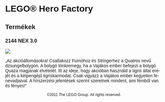 <div lang="hu-HU" style="font-family: Helvetica, sans-serif;">
<h1>LEGO® Hero Factory</h1>
<h2>Termékek</h2>
<h3 style="font-weight: bold;">
<span class="product_number">2144</span>
<span class="title">NEX 3.0</span>
</h3>
<img src="https://www.lego.com/cdn/product-assets/product.img.pri/2144_prod.jpg" type="image/jpeg">
<p class="description">„Az akcióállomásokra! Csatlakozz Furnóhoz és Stringerhez a Quatros nevű dzsungelbolygón. A bolygó tönkremegy, ha a Vajákos ember befejezi a bolygó Quaza magjának elvételét. Itt az ideje, hogy akcióban használd a tigris állat erejét és a kétpengéjű tigriskarmodat. Csak vigyázz a Vajákos ember kegyetlen fenevadjaival. A hírszerzési jelentések szerint szeretnek mindent, ami fémből van és fényes!”</p>
<p class="footer" style="font-size: 12px; text-align: center;">©2011 The LEGO Group. All rights reserved.</p>
</div>